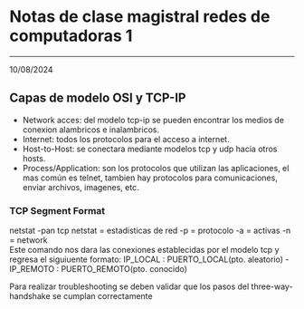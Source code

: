 # Notas de clase magistral redes de computadoras 1
---
10/08/2024
## Capas de modelo OSI y TCP-IP
- Network acces: del modelo tcp-ip se pueden encontrar los medios de conexion alambricos e inalambricos.
- Internet: todos los protocolos para el acceso a internet.
- Host-to-Host: se conectara mediante modelos tcp y udp hacia otros hosts.
- Process/Application: son los protocolos que utilizan las aplicaciones, el mas común es telnet, tambien hay protocolos para comunicaciones, enviar archivos, imagenes, etc.
### TCP Segment Format 
netstat -pan tcp
netstat = estadisticas de red
-p = protocolo
-a = activas 
-n = network  
Este comando nos dara las conexiones establecidas por el modelo tcp y regresa el siguiuente formato:
IP_LOCAL : PUERTO_LOCAL(pto. aleatorio) - IP_REMOTO : PUERTO_REMOTO(pto. conocido)

Para realizar troubleshooting se deben validar que los pasos del three-way-handshake se cumplan correctamente
